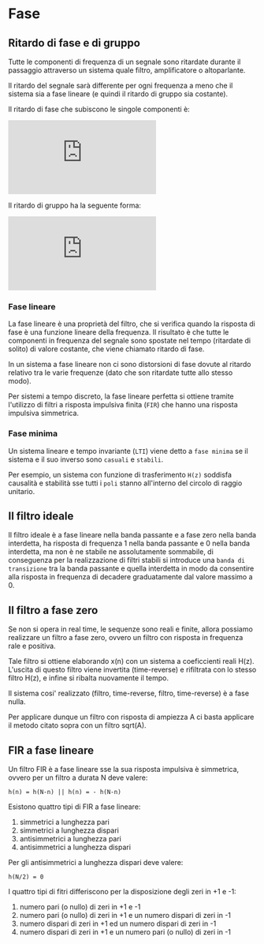 # Fase

## Ritardo di fase e di gruppo

Tutte le componenti di frequenza di un segnale sono ritardate durante il
passaggio attraverso un sistema quale filtro, amplificatore o altoparlante.

Il ritardo del segnale sarà differente per ogni frequenza a meno che il
sistema sia a fase lineare (e quindi il ritardo di gruppo sia costante).

Il ritardo di fase che subiscono le singole componenti è: 

![Phase_Delay](http://latex.codecogs.com/gif.latex?tp%28%5Comega%29%20%3D%20-%20%5Cfrac%7B%5CTheta%28%5Comega%29%7D%7B%5Comega%7D)

Il ritardo di gruppo ha la seguente forma: 

![Group_Delay](http://latex.codecogs.com/gif.latex?tg%28%5Comega%29%20%3D%20-%20%5Cfrac%7Bd%5CTheta%28%5Comega%29%7D%7Bd%5Comega%7D)

### Fase lineare

La fase lineare è una proprietà del filtro, che si verifica quando la risposta
di fase è una funzione lineare della frequenza. Il risultato è che tutte le
componenti in frequenza del segnale sono spostate nel tempo (ritardate di
solito) di valore costante, che viene chiamato ritardo di fase.

In un sistema a fase lineare non ci sono distorsioni di fase dovute al ritardo
relativo tra le varie frequenze (dato che son ritardate tutte allo stesso modo).

Per sistemi a tempo discreto, la fase lineare perfetta si ottiene tramite
l'utilizzo di filtri a risposta impulsiva finita (`FIR`) che hanno una risposta
impulsiva simmetrica.

### Fase minima

Un sistema lineare e tempo invariante (`LTI`) viene detto a `fase minima` se il
sistema e il suo inverso sono `casuali` e `stabili`.

Per esempio, un sistema con funzione di trasferimento `H(z)` soddisfa causalità
e stabilità sse tutti i `poli` stanno all'interno del circolo di raggio
unitario.

## Il filtro ideale

Il filtro ideale è a fase lineare nella banda passante e a fase zero nella banda
interdetta, ha risposta di frequenza 1 nella banda passante e 0 nella banda
interdetta, ma non è ne stabile ne assolutamente sommabile, di conseguenza per
la realizzazione di filtri stabili si introduce una `banda di transizione` tra
la banda passante e quella interdetta in modo da consentire alla risposta in
frequenza di decadere graduatamente dal valore massimo a 0. 

## Il filtro a fase zero

Se non si opera in real time, le sequenze sono reali e finite, allora possiamo
realizzare un filtro a fase zero, ovvero un filtro con risposta in frequenza
rale e positiva. 

Tale filtro si ottiene elaborando x(n) con un sistema a coeficcienti reali H(z).
L'uscita di questo filtro viene invertita (time-reverse) e rifiltrata con lo
stesso filtro H(z), e infine si ribalta nuovamente il tempo.

Il sistema cosi' realizzato (filtro, time-reverse, filtro, time-reverse) è a
fase nulla.

Per applicare dunque un filtro con risposta di ampiezza A ci basta applicare il
metodo citato sopra con un filtro sqrt(A).

## FIR a fase lineare

Un filtro FIR è a fase lineare sse la sua risposta impulsiva è simmetrica,
ovvero per un filtro a durata N deve valere: 

    h(n) = h(N-n) || h(n) = - h(N-n)

Esistono quattro tipi di FIR a fase lineare:

1. simmetrici a lunghezza pari
2. simmetrici a lunghezza dispari
3. antisimmetrici a lunghezza pari 
4. antisimmetrici a lunghezza dispari

Per gli antisimmetrici a lunghezza dispari deve valere:
    
    h(N/2) = 0

I quattro tipi di fitri differiscono per la disposizione degli zeri in +1 e -1:

1. numero pari (o nullo) di zeri in +1 e -1 
2. numero pari (o nullo) di zeri in +1 e un numero dispari di zeri in
   -1
3. numero dispari di zeri in +1 ed un numero dispari di zeri in -1
4. numero dispari di zeri in +1 e un numero pari (o nullo) di zeri in
   -1
